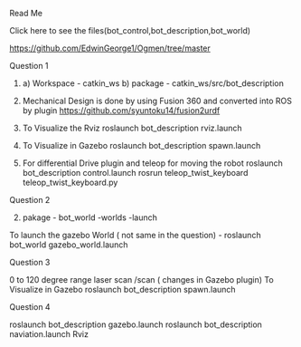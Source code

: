 Read Me

Click here to see the files(bot_control,bot_description,bot_world)


https://github.com/EdwinGeorge1/Ogmen/tree/master



Question 1

1) a) Workspace - catkin_ws
   b) package   - catkin_ws/src/bot_description

2)  Mechanical Design is done by using Fusion 360 and converted into ROS by plugin https://github.com/syuntoku14/fusion2urdf  

3) To Visualize the Rviz
    roslaunch bot_description rviz.launch
    
4) To Visualize in Gazebo
    roslaunch bot_description spawn.launch

5) For differential Drive plugin and teleop for moving the robot
   roslaunch bot_description control.launch 
   rosrun teleop_twist_keyboard teleop_twist_keyboard.py

Question 2

2)  pakage - bot_world
		-worlds
		-launch
		
   To launch the gazebo World ( not same in the question)
		- roslaunch bot_world gazebo_world.launch
			
		
Question 3
  
  0 to 120 degree range laser scan  /scan ( changes in Gazebo plugin)
   To Visualize in Gazebo
    roslaunch bot_description spawn.launch

Question 4
 
  roslaunch bot_description gazebo.launch
  roslaunch bot_description naviation.launch 
  Rviz
 





